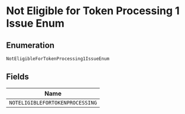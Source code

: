 
# Not Eligible for Token Processing 1 Issue Enum

## Enumeration

`NotEligibleForTokenProcessing1IssueEnum`

## Fields

| Name |
|  --- |
| `NOTELIGIBLEFORTOKENPROCESSING` |

